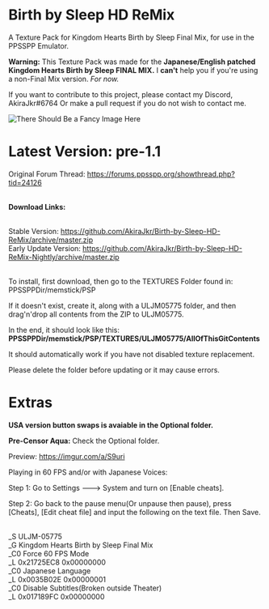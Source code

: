 # Birth by Sleep HD ReMix
A Texture Pack for Kingdom Hearts Birth by Sleep Final Mix, for use in the PPSSPP Emulator.

<b>Warning:</b>
This Texture Pack was made for the <b>Japanese/English patched Kingdom Hearts Birth by Sleep FINAL MIX.</b> I <b>can't</b> help you if you're using a non-Final Mix version. <i>For now.</i>

If you want to contribute to this project, please contact my Discord, AkiraJkr#6764
Or make a pull request if you do not wish to contact me.

![There Should Be a Fancy Image Here](https://i.imgur.com/0v2XaQ1.png)

# Latest Version: pre-1.1

Original Forum Thread: https://forums.ppsspp.org/showthread.php?tid=24126

<br><b>Download Links:</b>

<br>Stable Version: https://github.com/AkiraJkr/Birth-by-Sleep-HD-ReMix/archive/master.zip
<br>Early Update Version:  https://github.com/AkiraJkr/Birth-by-Sleep-HD-ReMix-Nightly/archive/master.zip


<br>To install, first download, then go to the TEXTURES Folder found in:
PPSSPPDir/memstick/PSP

If it doesn't exist, create it, along with a ULJM05775 folder, and then drag'n'drop all contents from the ZIP to ULJM05775.

In the end, it should look like this: **PPSSPPDir/memstick/PSP/TEXTURES/ULJM05775/AllOfThisGitContents**

It should automatically work if you have not disabled texture replacement.

Please delete the folder before updating or it may cause errors.

# Extras

<b>USA version button swaps is avaiable in the Optional folder.</b>


<b>Pre-Censor Aqua:</b> Check the Optional folder.

Preview: https://imgur.com/a/S9uri



Playing in 60 FPS and/or with Japanese Voices:

Step 1: Go to Settings ---> System and turn on [Enable cheats].

Step 2: Go back to the pause menu(Or unpause then pause), press [Cheats], [Edit cheat file] and input the following on the text file. Then Save.

<br>_S ULJM-05775
<br>_G Kingdom Hearts Birth by Sleep Final Mix
<br>_C0 Force 60 FPS Mode
<br>_L 0x21725EC8 0x00000000
<br>_C0 Japanese Language
<br>_L 0x0035B02E 0x00000001
<br>_C0 Disable Subtitles(Broken outside Theater)
<br>_L 0x017189FC 0x00000000
